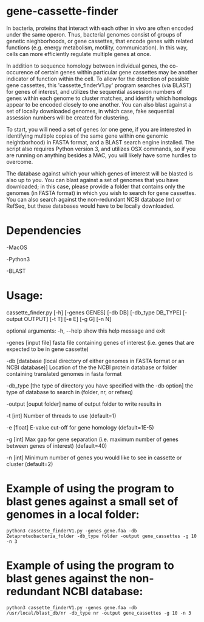 # gene-cassette-finder
In bacteria, proteins that interact with each other in vivo are often encoded under the same operon. Thus, bacterial genomes consist of groups of genetic nieghborhoods, or gene cassettes, that encode genes with related functions (e.g. energy metabolism, motility, communication). In this way, cells can more efficiently regulate multiple genes at once.

In addition to sequence homology between individual genes, the co-occurence of certain genes within particular gene cassettes may be another indicator of function within the cell. To allow for the detection of possible gene cassettes, this 'cassette\_finderV1.py' program searches (via BLAST) for genes of interest, and utilizes the sequential assession numbers of genes within each genome to cluster matches, and identify which homologs appear to be encoded closely to one another. You can also blast against a set of locally downloaded genomes, in which case, fake sequential assession numbers will be created for clustering.

To start, you will need a set of genes (or one gene, if you are interested in identifying multiple copies of the same gene within one genomic neightborhood) in FASTA format, and a BLAST search engine installed. The script also requires Python version 3, and utilizes OSX commands, so if you are running on anything besides a MAC, you will likely have some hurdles to overcome.

The database against which your which genes of interest will be blasted is also up to you. You can blast against a set of genomes that you have downloaded; in this case, please provide a folder that contains only the genomes (in FASTA format) in which you wish to search for gene cassettes. You can also search against the non-redundant NCBI database (nr) or RefSeq, but these databases would have to be locally downloaded.

# Dependencies
  -MacOS
  
  -Python3
  
  -BLAST

# Usage:

cassette\_finder.py [-h] [-genes GENES] [-db DB] [-db_type DB_TYPE]
                          [-output OUTPUT] [-t T] [-e E] [-g G] [-n N]

optional arguments:
  -h, --help        show this help message and exit
  
  -genes [input file]      fasta file containing genes of interest (i.e. genes that
                    are expected to be in gene cassette)
                    
  -db [database (local directory of either genomes in FASTA format or an NCBI database)]            Location of the the NCBI protein database or folder
                    containing translated genomes in fasta format
                    
  -db\_type [the type of directory you have specified with the -db option]  the type of database to search in (folder, nr, or refseq)
  
  -output [ouput folder]    name of output folder to write results in
  
  -t [int]              Number of threads to use (default=1)
  
  -e [float]              E-value cut-off for gene homology (default=1E-5)
  
  -g [int]              Max gap for gene separation (i.e. maximum number of genes
                    between genes of interest) (default=40)
                    
  -n [int]              Minimum number of genes you would like to see in cassette
                    or cluster (default=2)



# Example of using the program to blast genes against a small set of genomes in a local folder:

    python3 cassette_finderV1.py -genes gene.faa -db Zetaproteobacteria_folder -db_type folder -output gene_cassettes -g 10 -n 3
    
    
# Example of using the program to blast genes against the non-redundant NCBI database:
    
    python3 cassette_finderV1.py -genes gene.faa -db /usr/local/blast_db/nr -db_type nr -output gene_cassettes -g 10 -n 3
